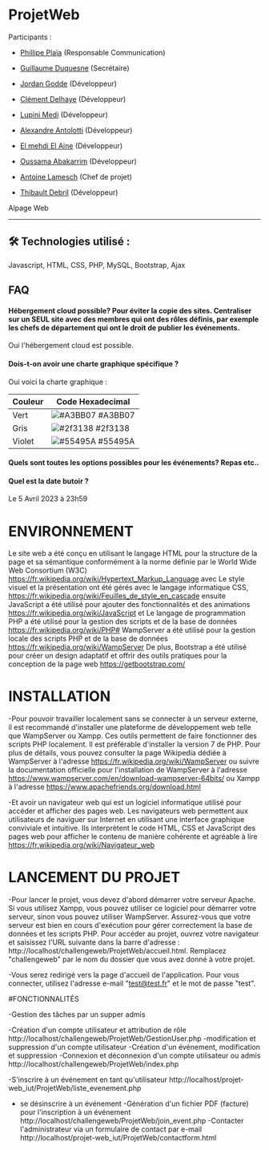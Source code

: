# ProjetWeb

Participants : 



- [Phillipe Plaïa](https://github.com/CMC59) (Responsable Communication)

- [Guillaume Duquesne](https://github.com/gduquesne02) (Secrétaire)

- [Jordan Godde](https://github.com/JordanLPDIM) (Développeur)

- [Clément Delhaye](https://github.com/ClementDelhaye) (Développeur)

- [Lupini Medi](https://github.com/lupini20) (Développeur)

- [Alexandre Antolotti](https://github.com/AlexandreALT) (Développeur)

- [El mehdi El Aine](https://github.com/ainemehdi6) (Développeur)

- [Oussama Abakarrim](https://github.com/oussama7845) (Développeur)

- [Antoine Lamesch](https://github.com/AntoineLamesch) (Chef de projet)

- [Thibault Debril](https://github.com/Zoryger) (Développeur)


Alpage Web

---

## 🛠 Technologies utilisé :
Javascript, HTML, CSS, PHP, MySQL, Bootstrap, Ajax

## FAQ

#### Hébergement cloud possible? Pour éviter la copie des sites. Centraliser sur un SEUL site avec des membres qui ont des rôles définis, par exemple les chefs de département qui ont le droit de publier les événements.

Oui l'hébergement cloud est possible.

#### Dois-t-on avoir une charte graphique spécifique ?

Oui voici la charte graphique :

| Couleur             | Code Hexadecimal                                                                |
| ----------------- | ------------------------------------------------------------------ |
| Vert | ![#A3BB07](https://via.placeholder.com/10/A3BB07?text=+) #A3BB07 |
| Gris | ![#2f3138](https://via.placeholder.com/10/2f3138?text=+) #2f3138 |
| Violet | ![#55495A](https://via.placeholder.com/10/55495A?text=+) #55495A |




#### Quels sont toutes les options possibles pour les événements? Repas etc..



#### Quel est la date butoir ?

Le 5 Avril 2023 à 23h59

# ENVIRONNEMENT

Le site web a été conçu en utilisant le langage HTML pour la structure de la page et sa sémantique conformément à la norme définie par le World Wide Web Consortium (W3C) https://fr.wikipedia.org/wiki/Hypertext_Markup_Language avec Le style visuel et la présentation ont été gérés avec le langage informatique CSS, https://fr.wikipedia.org/wiki/Feuilles_de_style_en_cascade ensuite JavaScript a été utilisé pour ajouter des fonctionnalités et des animations https://fr.wikipedia.org/wiki/JavaScript et Le langage de programmation PHP a été utilisé pour la gestion des scripts et de la base de données https://fr.wikipedia.org/wiki/PHP# WampServer a été utilisé pour la gestion locale des scripts PHP et de la base de données https://fr.wikipedia.org/wiki/WampServer De plus, Bootstrap a été utilisé pour créer un design adaptatif et offrir des outils pratiques pour la conception de la page web https://getbootstrap.com/
 
 # INSTALLATION 
 
-Pour pouvoir travailler localement sans se connecter à un serveur externe, il est recommandé d'installer une plateforme de développement web telle que WampServer ou Xampp. Ces outils permettent de faire fonctionner des scripts PHP localement. Il est préférable d'installer la version 7 de PHP. Pour plus de détails, vous pouvez consulter la page Wikipedia dédiée à WampServer à l'adresse https://fr.wikipedia.org/wiki/WampServer ou suivre la documentation officielle pour l'installation de WampServer à l'adresse https://www.wampserver.com/en/download-wampserver-64bits/ ou Xampp à l'adresse https://www.apachefriends.org/download.html

-Et avoir un navigateur web qui est un logiciel informatique utilisé pour accéder et afficher des pages web. Les navigateurs web permettent aux utilisateurs de naviguer sur Internet en utilisant une interface graphique conviviale et intuitive. Ils interprètent le code HTML, CSS et JavaScript des pages web pour afficher le contenu de manière cohérente et agréable à lire https://fr.wikipedia.org/wiki/Navigateur_web

# LANCEMENT DU PROJET

-Pour lancer le projet, vous devez d'abord démarrer votre serveur Apache. Si vous utilisez Xampp, vous pouvez utiliser ce logiciel pour démarrer votre serveur, sinon vous pouvez utiliser WampServer. Assurez-vous que votre serveur est bien en cours d'exécution pour gérer correctement la base de données et les scripts PHP. Pour accéder au projet, ouvrez votre navigateur et saisissez l'URL suivante dans la barre d'adresse : http://localhost/challengeweb/ProjetWeb/accueil.html. Remplacez "challengeweb" par le nom du dossier que vous avez donné à votre projet.

-Vous serez redirigé vers la page d'accueil de l'application. Pour vous connecter, utilisez l'adresse e-mail "test@test.fr" et le mot de passe "test".

#FONCTIONNALITÉS 

-Gestion des tâches par un supper admis

   -Création d'un compte utilisateur et attribution de rôle  http://localhost/challengeweb/ProjetWeb/GestionUser.php
   -modification et suppression d'un compte utilisateur
   -Création d'un événement, modification et suppression
   -Connexion et déconnexion d'un compte utilisateur ou admis http://localhost/challengeweb/ProjetWeb/index.php
   
-S'inscrire  à un événement en tant qu'utilisateur http://localhost/projet-web_iut/ProjetWeb/liste_evenement.php
- se désinscrire  à un événement
-Génération d'un fichier PDF (facture) pour l'inscription à un événement http://localhost/challengeweb/ProjetWeb/join_event.php
-Contacter l'administrateur via un formulaire de contact par e-mail  http://localhost/projet-web_iut/ProjetWeb/contactform.html




   

